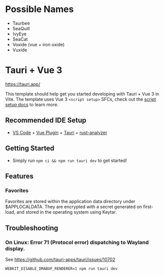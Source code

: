 # Possible Names
- Taurbee
- SeaQuill
- IvyEye
- SeaCat
- Voxide (vue + iron oxide)
- Vuxide


# Tauri + Vue 3

https://tauri.app/

This template should help get you started developing with Tauri + Vue 3 in Vite. The template uses Vue 3 `<script setup>` SFCs, check out the [script setup docs](https://v3.vuejs.org/api/sfc-script-setup.html#sfc-script-setup) to learn more.

## Recommended IDE Setup

- [VS Code](https://code.visualstudio.com/) + [Vue Plugin](https://marketplace.visualstudio.com/items?itemName=Vue.volar) + [Tauri](https://marketplace.visualstudio.com/items?itemName=tauri-apps.tauri-vscode) + [rust-analyzer](https://marketplace.visualstudio.com/items?itemName=rust-lang.rust-analyzer)

## Getting Started

- Simply run `npm ci && npm run tauri dev` to get started!

## Features

### Favorites
Favorites are stored within the application data directory under $APPLOCALDATA. They are encrypted with a secret generated on first-load, and stored in the operating system using Keytar.

## Troubleshooting

### On Linux: Error 71 (Protocol error) dispatching to Wayland display.

See https://github.com/tauri-apps/tauri/issues/10702

`WEBKIT_DISABLE_DMABUF_RENDERER=1 npm run tauri dev`

